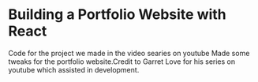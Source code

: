 # Building a Portfolio Website with React
Code for the project we made in the video searies on youtube
Made some tweaks for the portfolio website.Credit to Garret Love for his series on youtube which assisted in development.
